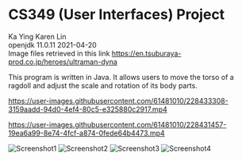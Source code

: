# CS349 (User Interfaces) Project
Ka Ying Karen Lin<br/>
openjdk 11.0.11 2021-04-20<br/>
Image files retrieved in this link https://en.tsuburaya-prod.co.jp/heroes/ultraman-dyna<br/>

This program is written in Java. It allows users to move the torso of a ragdoll and adjust the scale and rotation of its body parts.


https://user-images.githubusercontent.com/61481010/228433308-3159aadd-94d0-4ef4-80c5-e325880c2917.mp4


https://user-images.githubusercontent.com/61481010/228431457-19ea6a99-8e74-4fcf-a874-0fede64b4473.mp4


![Screenshot1](https://user-images.githubusercontent.com/61481010/228431366-7fa01a07-03c7-4639-b0d9-edb588c73c79.png)
![Screenshot2](https://user-images.githubusercontent.com/61481010/228431368-88c40d76-df06-4e01-a75b-27996960a6f4.png)
![Screenshot3](https://user-images.githubusercontent.com/61481010/228431369-cabd8f31-dd07-481f-8df6-572a4d26ab95.png)
![Screenshot4](https://user-images.githubusercontent.com/61481010/228431374-2d020709-520a-43da-8757-63c4e9a5ccb1.png)
